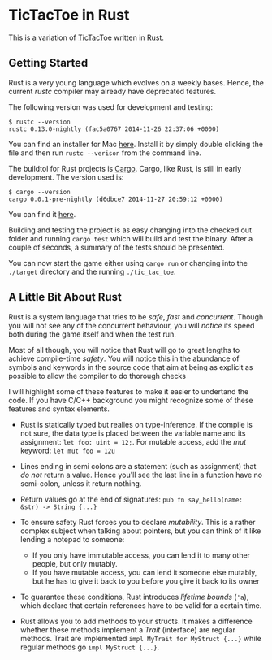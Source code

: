 # TicTacToe in Rust

This is a variation of [TicTacToe](http://en.wikipedia.org/wiki/Tic-tac-toe) written in [Rust](http://www.rust-lang.org/).

## Getting Started
Rust is a very young language which evolves on a weekly bases.
Hence, the current _rustc_ compiler may already have deprecated features.

The following version was used for development and testing:

```
$ rustc --version
rustc 0.13.0-nightly (fac5a0767 2014-11-26 22:37:06 +0000)
```

You can find an installer for Mac [here](https://www.dropbox.com/s/79xpgfkfhwt7rno/rust-nightly-x86_64-apple-darwin.pkg?dl=0).
Install it by simply double clicking the file and then run
`rustc --verison` from the command line.

The buildtol for Rust projects is [Cargo](https://github.com/rust-lang/cargo).
Cargo, like Rust, is still in early development.
The version used is:
```
$ cargo --version
cargo 0.0.1-pre-nightly (d6dbce7 2014-11-27 20:59:12 +0000)
```
You can find it [here](https://www.dropbox.com/s/gzhg05869ad7g6d/cargo-nightly-x86_64-apple-darwin.tar.gz?dl=0).

Building and testing the project is as easy changing into the checked out folder and running `cargo test` which will build and test the binary.
After a couple of seconds, a summary of the tests should be presented.

You can now start the game either using `cargo run` or changing into the `./target` directory and the running `./tic_tac_toe`.

## A Little Bit About Rust

Rust is a system language that tries to be *safe*, *fast* and *concurrent*.
Though you will not see any of the concurrent behaviour, you will _notice_ its speed both during the game itself and when the test run.

Most of all though, you will notice that Rust will go to great lengths to achieve compile-time *safety*.
You will notice this in the abundance of symbols and keywords in the source code that aim at being as explicit as possible to allow the compiler to do thorough checks

I will highlight some of these features to make it easier to undertand the code.
If you have C/C++ background you might recognize some of these features and syntax elements.

* Rust is statically typed but realies on type-inference.
    If the compile is not sure, the data type is placed between the variable name and its assignment:
    `let foo: uint = 12;`. For mutable access, add the _mut_ keyword: `let mut foo = 12u`

* Lines ending in semi colons are a statement (such as assignment) that *do not* return a value.
    Hence you'll see the last line in a function have no semi-colon, unless it return nothing.

* Return values go at the end of signatures: `pub fn say_hello(name: &str) -> String {...}`

* To ensure safety Rust forces you to declare _mutability_. This is a rather complex subject when talking about pointers, but you can think of it like lending a notepad to someone:
  * If you only have immutable access, you can lend it to many other people, but only mutably.
  * If you have mutable access, you can lend it someone else mutably, but he has to give it back to you before you give it back to its owner

* To guarantee these conditions, Rust introduces _lifetime bounds_ (`'a`), which declare that certain references have to be valid for a certain time.

* Rust allows you to add methods to your structs.
    It makes a difference whether these methods implement a _Trait_ (interface) are regular methods.
    Trait are implemented `impl MyTrait for MyStruct {...}` while regular methods go `impl MyStruct {...}`.

